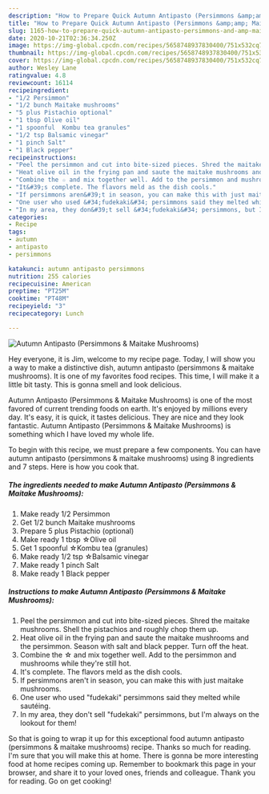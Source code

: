 ```yaml
---
description: "How to Prepare Quick Autumn Antipasto (Persimmons &amp;amp; Maitake Mushrooms)"
title: "How to Prepare Quick Autumn Antipasto (Persimmons &amp;amp; Maitake Mushrooms)"
slug: 1165-how-to-prepare-quick-autumn-antipasto-persimmons-and-amp-maitake-mushrooms
date: 2020-10-21T02:36:34.250Z
image: https://img-global.cpcdn.com/recipes/5658748937830400/751x532cq70/autumn-antipasto-persimmons-maitake-mushrooms-recipe-main-photo.jpg
thumbnail: https://img-global.cpcdn.com/recipes/5658748937830400/751x532cq70/autumn-antipasto-persimmons-maitake-mushrooms-recipe-main-photo.jpg
cover: https://img-global.cpcdn.com/recipes/5658748937830400/751x532cq70/autumn-antipasto-persimmons-maitake-mushrooms-recipe-main-photo.jpg
author: Wesley Lane
ratingvalue: 4.8
reviewcount: 16114
recipeingredient:
- "1/2 Persimmon"
- "1/2 bunch Maitake mushrooms"
- "5 plus Pistachio optional"
- "1 tbsp Olive oil"
- "1 spoonful  Kombu tea granules"
- "1/2 tsp Balsamic vinegar"
- "1 pinch Salt"
- "1 Black pepper"
recipeinstructions:
- "Peel the persimmon and cut into bite-sized pieces. Shred the maitake mushrooms. Shell the pistachios and roughly chop them up."
- "Heat olive oil in the frying pan and saute the maitake mushrooms and the persimmon. Season with salt and black pepper. Turn off the heat."
- "Combine the ☆ and mix together well. Add to the persimmon and mushrooms while they&#39;re still hot."
- "It&#39;s complete. The flavors meld as the dish cools."
- "If persimmons aren&#39;t in season, you can make this with just maitake mushrooms."
- "One user who used &#34;fudekaki&#34; persimmons said they melted while sautéing."
- "In my area, they don&#39;t sell &#34;fudekaki&#34; persimmons, but I&#39;m always on the lookout for them!"
categories:
- Recipe
tags:
- autumn
- antipasto
- persimmons

katakunci: autumn antipasto persimmons 
nutrition: 255 calories
recipecuisine: American
preptime: "PT25M"
cooktime: "PT48M"
recipeyield: "3"
recipecategory: Lunch

---
```



![Autumn Antipasto (Persimmons &amp; Maitake Mushrooms)](https://img-global.cpcdn.com/recipes/5658748937830400/751x532cq70/autumn-antipasto-persimmons-maitake-mushrooms-recipe-main-photo.jpg)

Hey everyone, it is Jim, welcome to my recipe page. Today, I will show you a way to make a distinctive dish, autumn antipasto (persimmons &amp; maitake mushrooms). It is one of my favorites food recipes. This time, I will make it a little bit tasty. This is gonna smell and look delicious.



Autumn Antipasto (Persimmons &amp; Maitake Mushrooms) is one of the most favored of current trending foods on earth. It's enjoyed by millions every day. It's easy, it is quick, it tastes delicious. They are nice and they look fantastic. Autumn Antipasto (Persimmons &amp; Maitake Mushrooms) is something which I have loved my whole life.


To begin with this recipe, we must prepare a few components. You can have autumn antipasto (persimmons &amp; maitake mushrooms) using 8 ingredients and 7 steps. Here is how you cook that.

<!--inarticleads1-->

##### The ingredients needed to make Autumn Antipasto (Persimmons &amp; Maitake Mushrooms):

1. Make ready 1/2 Persimmon
1. Get 1/2 bunch Maitake mushrooms
1. Prepare 5 plus Pistachio (optional)
1. Make ready 1 tbsp ☆Olive oil
1. Get 1 spoonful  ☆Kombu tea (granules)
1. Make ready 1/2 tsp ☆Balsamic vinegar
1. Make ready 1 pinch Salt
1. Make ready 1 Black pepper




<!--inarticleads2-->

##### Instructions to make Autumn Antipasto (Persimmons &amp; Maitake Mushrooms):

1. Peel the persimmon and cut into bite-sized pieces. Shred the maitake mushrooms. Shell the pistachios and roughly chop them up.
1. Heat olive oil in the frying pan and saute the maitake mushrooms and the persimmon. Season with salt and black pepper. Turn off the heat.
1. Combine the ☆ and mix together well. Add to the persimmon and mushrooms while they&#39;re still hot.
1. It&#39;s complete. The flavors meld as the dish cools.
1. If persimmons aren&#39;t in season, you can make this with just maitake mushrooms.
1. One user who used &#34;fudekaki&#34; persimmons said they melted while sautéing.
1. In my area, they don&#39;t sell &#34;fudekaki&#34; persimmons, but I&#39;m always on the lookout for them!




So that is going to wrap it up for this exceptional food autumn antipasto (persimmons &amp; maitake mushrooms) recipe. Thanks so much for reading. I'm sure that you will make this at home. There is gonna be more interesting food at home recipes coming up. Remember to bookmark this page in your browser, and share it to your loved ones, friends and colleague. Thank you for reading. Go on get cooking!
